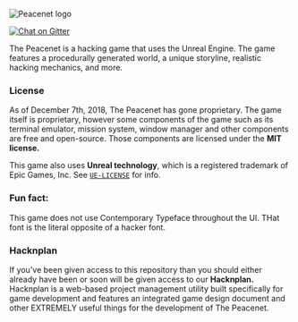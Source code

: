![Peacenet logo](https://community.watercolorgames.net/uploads/default/optimized/1X/b4c03663a0556c7287217e485cc0b380784713a3_1_689x153.png)

[![Chat on Gitter](https://badges.gitter.im/bitphoenix/peacenet.png)](https://gitter.im/bitphoenix/peacenet)

The Peacenet is a hacking game that uses the Unreal Engine. 
The game features a procedurally generated world, a unique storyline, 
realistic hacking mechanics, and more.

### License

As of December 7th, 2018, The Peacenet has gone proprietary. The game itself is proprietary, however some components of the game such as its terminal emulator, mission system, window manager and other components are free and open-source. Those components are licensed under the **MIT license.**

This game also uses **Unreal technology**, which is a registered trademark of Epic Games, Inc. See [`UE-LICENSE`](UE-LICENSE) for info.

### Fun fact:

This game does not use Contemporary Typeface throughout the UI. THat font is the literal opposite of a hacker font.

### Hacknplan

If you've been given access to this repository than you should either already have been or soon will be given access to our **Hacknplan.** Hacknplan is a web-based project management utility built specifically for game development and features an integrated game design document and other EXTREMELY useful things for the development of The Peacenet.
